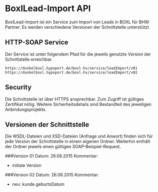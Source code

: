 # BoxlLead-Import API

BoxlLead-Import ist ein Service zum Import von Leads in BOXL für BHW Partner.
Es werden verschiedene Versionen der Schnittstelle unterstützt.

## HTTP-SOAP Service
Der Service ist unter folgendem Pfad für die jeweils genutzte Version der Schnittstelle erreichbar.
```
https://dunkelboxl.hypoport.de/boxl-hv/service/leadImport/v01
https://dunkelboxl.hypoport.de/boxl-hv/service/leadImport/v02
```
## Security
Die Schnittstelle ist über HTTPS ansprechbar. Zum Zugriff ist gültiges Zertifikat nötig.
Weitere Sicherheitsdetails sind Bestandteil des jeweiligen Anbindungsprojekts.

## Versionen der Schnittstelle
Die WSDL-Dateien und XSD-Dateien (Anfrage und Anwort) finden sich für jede Version der Schnittstelle in einem eigenen Ordner.
Weiterhin enthält der Ordner jeweils einen gültigen SOAP-Beispiel-Request.

###Version 01
Datum: 26.06.2015
Kommentar:
- initiale Version

###Version 02
Datum: 26.06.2015
Kommentar:
- neu: kunde.geburtsDatum
